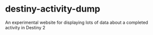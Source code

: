 # destiny-activity-dump
An experimental website for displaying lots of data about a completed activity in Destiny 2
